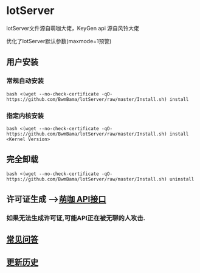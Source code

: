 # lotServer

lotServer文件源自萌咖大佬，KeyGen api 源自风铃大佬

优化了lotServer默认参数(maxmode=1预警)



## 用户安装
### 常规自动安装
```
bash <(wget --no-check-certificate -qO- https://github.com/BwmBama/lotServer/raw/master/Install.sh) install
```

### 指定内核安装
```
bash <(wget --no-check-certificate -qO- https://github.com/BwmBama/lotServer/raw/master/Install.sh) install <Kernel Version>
```

## 完全卸载
```
bash <(wget --no-check-certificate -qO- https://github.com/BwmBama/lotServer/raw/master/Install.sh) uninstall
```

## 许可证生成 -->[萌咖 API接口](https://moeclub.org/api)  
### 如果无法生成许可证,可能API正在被无聊的人攻击.

## [常见问答](https://github.com/MoeClub/lotServer/wiki)     

## [更新历史](http://download.appexnetworks.com.cn/releaseNotes/)     

  
